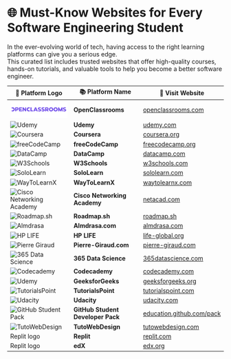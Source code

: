 # 🌐 Must-Know Websites for Every Software Engineering Student

In the ever-evolving world of tech, having access to the right learning platforms can give you a serious edge.  
This curated list includes trusted websites that offer high-quality courses, hands-on tutorials, and valuable tools to help you become a better software engineer.

| 🔧 Platform Logo | 📚 Platform Name | 🔗 Visit Website |
|------------------|------------------|------------------|
| <img src="assets/openclassrooms.png" alt="openclassrooms logo" width="200px"> | **OpenClassrooms** | [openclassrooms.com](https://openclassrooms.com) |
| <img src="https://upload.wikimedia.org/wikipedia/commons/thumb/e/e3/Udemy_logo.svg/512px-Udemy_logo.svg.png" width="100" alt="Udemy" /> | **Udemy** | [udemy.com](https://www.udemy.com) |
| ![Coursera](https://upload.wikimedia.org/wikipedia/commons/thumb/7/76/Coursera_logo.svg/512px-Coursera_logo.svg.png) | **Coursera** | [coursera.org](https://www.coursera.org) |
| ![freeCodeCamp](https://upload.wikimedia.org/wikipedia/commons/thumb/3/39/FreeCodeCamp_logo.svg/512px-FreeCodeCamp_logo.svg.png) | **freeCodeCamp** | [freecodecamp.org](https://www.freecodecamp.org) |
| ![DataCamp](https://upload.wikimedia.org/wikipedia/commons/thumb/e/ea/DataCamp_logo.png/320px-DataCamp_logo.png) | **DataCamp** | [datacamp.com](https://www.datacamp.com) |
| ![W3Schools](https://upload.wikimedia.org/wikipedia/commons/thumb/b/bd/W3Schools_logo.svg/512px-W3Schools_logo.svg.png) | **W3Schools** | [w3schools.com](https://www.w3schools.com) |
| ![SoloLearn](https://upload.wikimedia.org/wikipedia/commons/thumb/7/7e/Sololearn_logo.png/480px-Sololearn_logo.png) | **SoloLearn** | [sololearn.com](https://www.sololearn.com) |
| ![WayToLearnX](https://www.waytolearnx.com/wp-content/uploads/2019/04/logo-site.png) | **WayToLearnX** | [waytolearnx.com](https://www.waytolearnx.com) |
| ![Cisco Networking Academy](https://upload.wikimedia.org/wikipedia/commons/thumb/3/3d/Cisco_logo_blue_2016.svg/512px-Cisco_logo_blue_2016.svg.png) | **Cisco Networking Academy** | [netacad.com](https://www.netacad.com) |
| ![Roadmap.sh](https://roadmap.sh/brand/logo-white.svg) | **Roadmap.sh** | [roadmap.sh](https://roadmap.sh) |
| ![Almdrasa](https://almdrasa.com/images/logo.png) | **Almdrasa.com** | [almdrasa.com](https://almdrasa.com) |
| ![HP LIFE](https://www.life-global.org/assets/life-logo.svg) | **HP LIFE** | [life-global.org](https://www.life-global.org) |
| ![Pierre Giraud](https://www.pierre-giraud.com/wp-content/uploads/2020/04/cropped-logo-site-2020.png) | **Pierre-Giraud.com** | [pierre-giraud.com](https://www.pierre-giraud.com) |
| ![365 Data Science](https://user-images.githubusercontent.com/674621/192104102-f50d4672-6f8f-4b4b-a3e7-2d5c1781155a.png) | **365 Data Science** | [365datascience.com](https://www.365datascience.com) |
| ![Codecademy](https://upload.wikimedia.org/wikipedia/commons/thumb/6/62/Codecademy_logo.svg/512px-Codecademy_logo.svg.png) | **Codecademy** | [codecademy.com](https://www.codecademy.com) |
| <img src="https://upload.wikimedia.org/wikipedia/commons/thumb/4/43/GeeksforGeeks.svg/512px-GeeksforGeeks.svg.png" width="100" alt="Udemy" /> | **GeeksforGeeks** | [geeksforgeeks.org](https://www.geeksforgeeks.org) |
| ![TutorialsPoint](https://upload.wikimedia.org/wikipedia/commons/thumb/6/68/Tutorialspoint_logo.png/320px-Tutorialspoint_logo.png) | **TutorialsPoint** | [tutorialspoint.com](https://www.tutorialspoint.com) |
| ![Udacity](https://upload.wikimedia.org/wikipedia/commons/thumb/8/8e/Udacity_logo.svg/512px-Udacity_logo.svg.png) | **Udacity** | [udacity.com](https://www.udacity.com) |
| ![GitHub Student Pack](https://education.github.com/pack/logo.svg) | **GitHub Student Developer Pack** | [education.github.com/pack](https://education.github.com/pack) |
| ![TutoWebDesign](https://tutowebdesign.com/wp-content/uploads/2021/07/logo-1.png) | **TutoWebDesign** | [tutowebdesign.com](https://tutowebdesign.com) |
| Replit logo | **Replit** | [replit.com](https://replit.com) |
| Replit logo | **edX** | [edx.org](https://www.edx.org/) |
